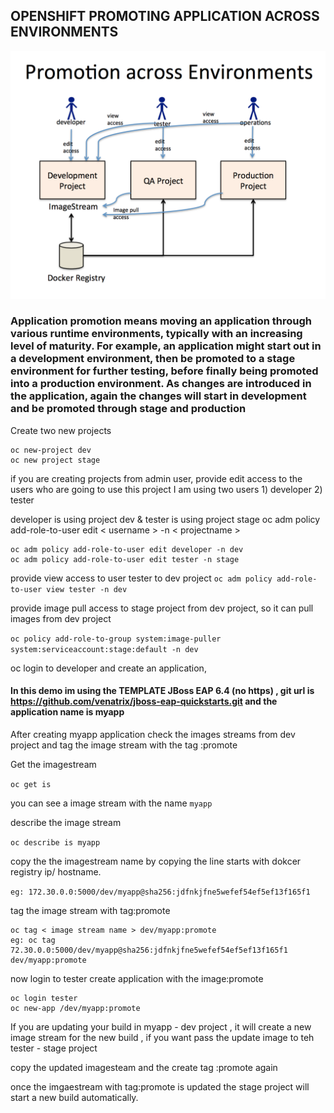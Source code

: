 ## OPENSHIFT PROMOTING APPLICATION ACROSS ENVIRONMENTS

![](pae.PNG)

### Application promotion means moving an application through various runtime environments, typically with an increasing level of maturity. For example, an application might start out in a development environment, then be promoted to a stage environment for further testing, before finally being promoted into a production environment. As changes are introduced in the application, again the changes will start in development and be promoted through stage and production

Create two new projects
```
oc new-project dev
oc new project stage
```
if you are creating projects from admin user, provide edit access to the users who are going to use this project
I am using two users 1) developer 2) tester

developer is using project dev & tester is using project stage
oc adm policy add-role-to-user edit < username > -n < projectname >
```
oc adm policy add-role-to-user edit developer -n dev
oc adm policy add-role-to-user edit tester -n stage
```

provide view access to user tester to dev project
`oc adm policy add-role-to-user view tester -n dev`

provide image pull access to stage project from dev project, so it can pull images from dev project

`oc policy add-role-to-group system:image-puller system:serviceaccount:stage:default -n dev`

oc login to developer and create an application,

#### In this demo im using the TEMPLATE JBoss EAP 6.4 (no https) , git url is https://github.com/venatrix/jboss-eap-quickstarts.git  and the  application name is myapp

After creating myapp application check the images streams from dev project and tag the image stream with the tag :promote

Get the imagestream

`oc get is` 

you can see a image stream with the name `myapp`

describe the image stream

`oc describe is myapp`

copy the the imagestream name by copying the line starts with dokcer registry ip/ hostname.

`eg: 172.30.0.0:5000/dev/myapp@sha256:jdfnkjfne5wefef54ef5ef13f165f1`

tag the image stream with tag:promote

```
oc tag < image stream name > dev/myapp:promote
eg: oc tag 72.30.0.0:5000/dev/myapp@sha256:jdfnkjfne5wefef54ef5ef13f165f1 dev/myapp:promote
```

now login to tester
create application with the image:promote

```
oc login tester
oc new-app /dev/myapp:promote
```

If you are updating your build in myapp - dev project , it will create a new image stream for the new build , if you want pass the update image to teh tester - stage project

copy the updated imagesteam and the create tag :promote again

once the imgaestream with tag:promote is updated the stage project will start a new build automatically.







